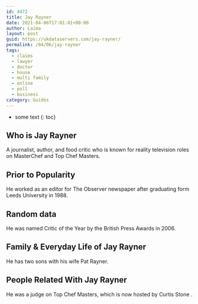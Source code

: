 ```yaml
---
id: 4472
title: Jay Rayner
date: 2021-04-06T17:01:01+00:00
author: Laima
layout: post
guid: https://ukdataservers.com/jay-rayner/
permalink: /04/06/jay-rayner
tags:
  - claims
  - lawyer
  - doctor
  - house
  - multi family
  - online
  - poll
  - business
category: Guides
---
```


* some text
{: toc}


## Who is Jay Rayner
                  
                  
                  
A journalist, author, and food critic who is known for reality television roles on MasterChef and Top Chef Masters.
                  
              
            
              
            
                
                
                
## Prior to Popularity
                  
                  
                  
He worked as an editor for The Observer newspaper after graduating form Leeds University in 1988.
                  
              
            
              
            
                
                
                
## Random data
                  
                  
                  
He was named Critic of the Year by the British Press Awards in 2006.
                  
              
            
              
            
                
                
                
## Family & Everyday Life of Jay Rayner
                  
                  
                  
He has two sons with his wife Pat Rayner.
                  
              
            
              
            
                
                
                
## People Related With Jay Rayner
                  
                  
                  
He was a judge on Top Chef Masters, which is now hosted by Curtis Stone .
                  
              
            
              
            
                
              
            
              
              
            
            
              
            
          
          
          
